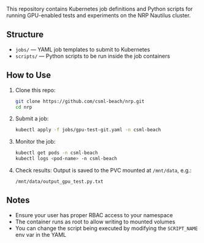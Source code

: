 This repository contains Kubernetes job definitions and Python scripts for running GPU-enabled tests and experiments on the NRP Nautilus cluster.

## Structure

- `jobs/` — YAML job templates to submit to Kubernetes
- `scripts/` — Python scripts to be run inside the job containers

## How to Use

1. Clone this repo:
   ```bash
   git clone https://github.com/csml-beach/nrp.git
   cd nrp
   ```

2. Submit a job:
   ```bash
   kubectl apply -f jobs/gpu-test-git.yaml -n csml-beach
   ```

3. Monitor the job:
   ```bash
   kubectl get pods -n csml-beach
   kubectl logs <pod-name> -n csml-beach
   ```

4. Check results:
   Output is saved to the PVC mounted at `/mnt/data`, e.g.:
   ```
   /mnt/data/output_gpu_test.py.txt
   ```

## Notes
- Ensure your user has proper RBAC access to your namespace
- The container runs as root to allow writing to mounted volumes
- You can change the script being executed by modifying the `SCRIPT_NAME` env var in the YAML
